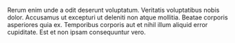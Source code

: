Rerum enim unde a odit deserunt voluptatum. Veritatis voluptatibus nobis dolor. Accusamus ut excepturi ut deleniti non atque mollitia. Beatae corporis asperiores quia ex. Temporibus corporis aut et nihil illum aliquid error cupiditate. Est et non ipsam consequuntur vero.
